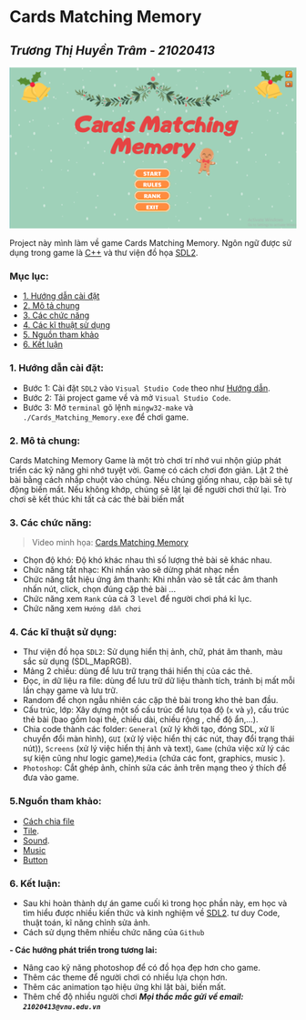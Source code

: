 # Cards Matching Memory
_Trương Thị Huyền Trâm - 21020413_
--------------------------
![](preview/startscreen.png)

Project này mình làm về game Cards Matching Memory. Ngôn ngữ được sử dụng trong game là [C++](https://vi.wikipedia.org/wiki/C%2B%2B) và thư viện đồ họa [SDL2](https://www.libsdl.org/).
### Mục lục:
- [1. Hướng dẫn cài đặt](https://github.com/Hakuryo0413/Card-Memory#1-h%C6%B0%E1%BB%9Bng-d%E1%BA%ABn-c%C3%A0i-%C4%91%E1%BA%B7t)
- [2. Mô tả chung](https://github.com/Hakuryo0413/Card-Memory#2-m%C3%B4-t%E1%BA%A3-chung)
- [3. Các chức năng](https://github.com/Hakuryo0413/Card-Memory#3-c%C3%A1c-ch%E1%BB%A9c-n%C4%83ng)
- [4. Các kĩ thuật sử dụng](https://github.com/Hakuryo0413/Card-Memory#4-c%C3%A1c-k%C4%A9-thu%E1%BA%ADt-s%E1%BB%AD-d%E1%BB%A5ng)
- [5. Nguồn tham khảo](https://github.com/Hakuryo0413/Card-Memory#5ngu%E1%BB%93n-tham-kh%E1%BA%A3o)
- [6. Kết luận](https://github.com/Hakuryo0413/Card-Memory#6-k%E1%BA%BFt-lu%E1%BA%ADn)
### 1. Hướng dẫn cài đặt:
 
- Bước 1: Cài đặt `SDL2` vào `Visual Studio Code` theo như [Hướng dẫn](https://www.youtube.com/watch?v=Zdg6aaBTctw&t=449s).
- Bước 2: Tải project game về và mở `Visual Studio Code`.
- Bước 3: Mở `terminal` gõ lệnh `mingw32-make` và `./Cards_Matching_Memory.exe` để chơi game.
 
### 2. Mô tả chung:

Cards Matching Memory Game là một trò chơi trí nhớ vui nhộn giúp phát triển các kỹ năng ghi nhớ tuyệt vời. Game có cách chơi đơn giản. Lật 2 thẻ bài bằng cách nhấp chuột vào chúng. Nếu chúng giống nhau, cặp bài sẽ tự động biến mất. Nếu không khớp, chúng sẽ lật lại để người chơi thử lại. Trò chơi sẽ kết thúc khi tất cả các thẻ bài biến mất

### 3. Các chức năng:
> Video minh họa: 
> [Cards Matching Memory](https://www.youtube.com/watch?v=pkPmjfnKj4E)
- Chọn độ khó: Độ khó khác nhau thì số lượng thẻ bài sẽ khác nhau. 
- Chức năng tắt nhạc: Khi nhấn vào sẽ dừng phát nhạc nền
- Chức năng tắt hiệu ứng âm thanh: Khi nhấn vào sẽ tắt các âm thanh nhấn nút, click, chọn đúng cặp thẻ bài ...
- Chức năng xem `Rank` của cả 3 `level` để người chơi phá kỉ lục.
- Chức năng xem `Hướng dẫn chơi` 
### 4. Các kĩ thuật sử dụng:
- Thư viện đồ họa `SDL2`: Sử dụng hiển thị ảnh, chữ, phát âm thanh, màu sắc sử dụng (SDL_MapRGB). 
- Mảng 2 chiều: dùng để lưu trữ trạng thái hiển thị của các thẻ.
- Đọc, in dữ liệu ra file: dùng để lưu trữ dữ liệu thành tích, tránh bị mất mỗi lần chạy game và lưu trữ.
- Random để chọn ngẫu nhiên các cặp thẻ bài trong kho thẻ ban đầu.
- Cấu trúc, lớp: Xây dựng một số cấu trúc để lưu tọa độ (`x` và `y`), cấu trúc thẻ bài (bao gồm loại thẻ, chiều dài, chiều rộng , chế độ ẩn,...).
- Chia code thành các folder: `General` (xử lý khởi tạo, đóng SDL, xử lí chuyển đổi màn hình), `GUI` (xử lý việc hiển thị các nút, thay đổi trạng thái nút)), `Screens` (xử lý việc hiển thị ảnh và text), `Game` (chứa việc xử lý các sự kiện cũng như logic game),`Media` (chứa các font, graphics, music ).
- `Photoshop`: Cắt ghép ảnh, chỉnh sửa các ảnh trên mạng theo ý thích để đưa vào game.
### 5.Nguồn tham khảo:
- [Cách chia file](https://github.com/TycheBooker/Memory-CPP)
- [Tile](https://www.canva.com/design/DAFBKUDh83Y/uGGmdZePS6EaX75g4i4_PA/view?utm_content=DAFBKUDh83Y&utm_campaign=designshare&utm_medium=link2&utm_source=sharebutton).
- [Sound](https://www.zapsplat.com/).
- [Music](https://www.fesliyanstudios.com/)
- [Button](https://wenrexa.itch.io/uimobile-free)
### 6. Kết luận:
- Sau khi hoàn thành dự án game cuối kì trong học phần này, em học và tìm hiểu được nhiều kiến thức và kinh nghiệm về [SDL2](https://lazyfoo.net/tutorials/SDL/).
tư duy Code, thuật toán, kĩ năng chỉnh sửa ảnh.
- Cách sử dụng thêm nhiều chức năng của `Github`
 


**- Các hướng phát triển trong tương lai:**
 
- Nâng cao kỹ năng photoshop để có đồ họa đẹp hơn cho game.
- Thêm các theme để người chơi có nhiều lựa chọn hơn. 
- Thêm các animation tạo hiệu ứng khi lật bài, biến mất.
- Thêm chế độ nhiều người chơi 
***Mọi thắc mắc gửi về email: `21020413@vnu.edu.vn`***
